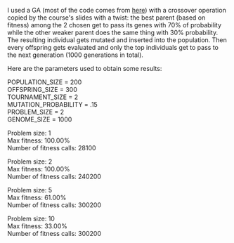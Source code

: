 I used a GA (most of the code comes from [here](https://github.com/squillero/computational-intelligence/blob/master/2023-24/set-covering_ea.ipynb)) with a crossover operation copied by the course's slides with a twist: the best parent (based on fitness) among the 2 chosen get to pass its genes with 70% of probability while the other weaker parent does the same thing with 30% probability. The resulting individual gets mutated and inserted into the population. Then every offspring gets evaluated and only the top individuals get to pass to the next generation (1000 generations in total).  

Here are the parameters used to obtain some results:

POPULATION_SIZE = 200  
OFFSPRING_SIZE = 300  
TOURNAMENT_SIZE = 2  
MUTATION_PROBABILITY = .15  
PROBLEM_SIZE = 2  
GENOME_SIZE = 1000  

Problem size: 1  
Max fitness: 100.00%  
Number of fitness calls: 28100  

Problem size: 2  
Max fitness: 100.00%  
Number of fitness calls: 240200  

Problem size: 5  
Max fitness: 61.00%  
Number of fitness calls: 300200  

Problem size: 10  
Max fitness: 33.00%  
Number of fitness calls: 300200
